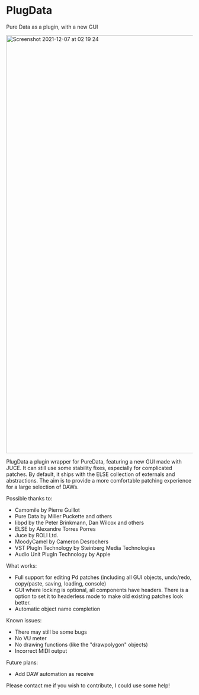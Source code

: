 # PlugData
Pure Data as a plugin, with a new GUI


<img width="1124" alt="Screenshot 2021-12-07 at 02 19 24" src="https://user-images.githubusercontent.com/44585538/144948333-97e9b1ea-c323-46c1-8d7e-abfcc0b569f8.png">



PlugData a plugin wrapper for PureData, featuring a new GUI made with JUCE. It can still use some stability fixes, especially for complicated patches. By default, it ships with the ELSE collection of externals and abstractions. The aim is to provide a more comfortable patching experience for a large selection of DAWs.

Possible thanks to:

- Camomile by Pierre Guillot
- Pure Data by Miller Puckette and others
- libpd by the Peter Brinkmann, Dan Wilcox and others
- ELSE by Alexandre Torres Porres
- Juce by ROLI Ltd.
- MoodyCamel by Cameron Desrochers
- VST PlugIn Technology by Steinberg Media Technologies
- Audio Unit PlugIn Technology by Apple

What works:
- Full support for editing Pd patches (including all GUI objects, undo/redo, copy/paste, saving, loading, console)
- GUI where locking is optional, all components have headers. There is a option to set it to headerless mode to make old existing patches look better.
- Automatic object name completion

Known issues:
- There may still be some bugs
- No VU meter
- No drawing functions (like the "drawpolygon" objects)
- Incorrect MIDI output

Future plans:
- Add DAW automation as receive

Please contact me if you wish to contribute, I could use some help!
